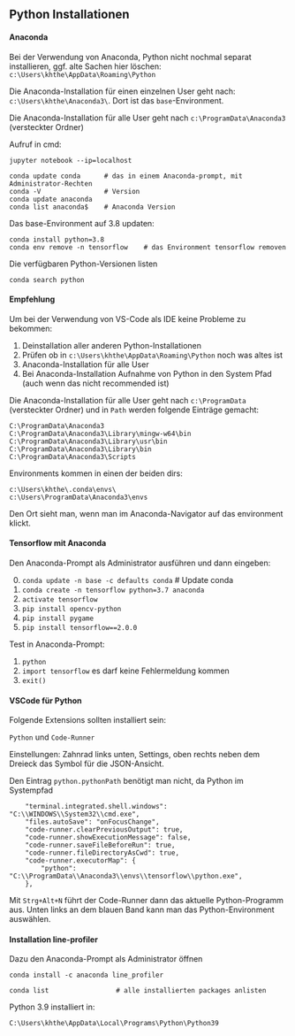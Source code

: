 ## Python Installationen

#### Anaconda

Bei der Verwendung von Anaconda, Python nicht nochmal separat installieren, ggf. alte Sachen hier löschen:
`c:\Users\khthe\AppData\Roaming\Python`

Die Anaconda-Installation für einen einzelnen User geht nach: `c:\Users\khthe\Anaconda3\`. Dort ist
das `base`-Environment. 

Die Anaconda-Installation für alle User geht nach `c:\ProgramData\Anaconda3` (versteckter Ordner)

Aufruf in cmd:
```
jupyter notebook --ip=localhost   

```

```
conda update conda      # das in einem Anaconda-prompt, mit Administrator-Rechten
conda -V                # Version
conda update anaconda
conda list anaconda$    # Anaconda Version
```

Das base-Environment auf 3.8 updaten:
```
conda install python=3.8
conda env remove -n tensorflow    # das Environment tensorflow removen

```
Die verfügbaren Python-Versionen listen

```
conda search python

```

#### Empfehlung

Um bei der Verwendung von VS-Code als IDE keine Probleme zu bekommen:
1. Deinstallation aller anderen Python-Installationen
2. Prüfen ob in `c:\Users\khthe\AppData\Roaming\Python` noch was altes ist
3. Anaconda-Installation für alle User
4. Bei Anaconda-Installation Aufnahme von Python in den System Pfad (auch wenn das nicht recommended ist)

Die Anaconda-Installation für alle User geht nach `c:\ProgramData` (versteckter Ordner)
und in `Path` werden folgende Einträge gemacht:

```
C:\ProgramData\Anaconda3
C:\ProgramData\Anaconda3\Library\mingw-w64\bin
C:\ProgramData\Anaconda3\Library\usr\bin
C:\ProgramData\Anaconda3\Library\bin
C:\ProgramData\Anaconda3\Scripts
```

Environments kommen in einen der beiden dirs:

```
c:\Users\khthe\.conda\envs\
c:\Users\ProgramData\Anaconda3\envs  
```

Den Ort sieht man, wenn man im Anaconda-Navigator auf das environment klickt.

#### Tensorflow mit Anaconda 

Den Anaconda-Prompt als Administrator ausführen und dann eingeben:

0. `conda update -n base -c defaults conda`             # Update conda
1. `conda create -n tensorflow python=3.7 anaconda`
2. `activate tensorflow`
3. `pip install opencv-python`
4. `pip install pygame`
5. `pip install tensorflow==2.0.0`

Test in Anaconda-Prompt:

1. `python`
2. `import tensorflow`    es darf keine Fehlermeldung kommen
3. `exit()`


#### VSCode für Python

Folgende Extensions sollten installiert sein:

`Python` und `Code-Runner`

Einstellungen: Zahnrad links unten, Settings, oben rechts neben dem Dreieck das Symbol für die JSON-Ansicht.

Den Eintrag `python.pythonPath` benötigt man nicht, da Python im Systempfad

``` 
    "terminal.integrated.shell.windows":  "C:\\WINDOWS\\System32\\cmd.exe",
    "files.autoSave": "onFocusChange",
    "code-runner.clearPreviousOutput": true,
    "code-runner.showExecutionMessage": false,
    "code-runner.saveFileBeforeRun": true,
    "code-runner.fileDirectoryAsCwd": true,
    "code-runner.executorMap": {
        "python": "C:\\ProgramData\\Anaconda3\\envs\\tensorflow\\python.exe",
    },
 ```

 Mit `Strg+Alt+N` führt der Code-Runner dann das aktuelle Python-Programm aus.
 Unten links an dem blauen Band kann man das Python-Environment auswählen.


 #### Installation line-profiler

Dazu den Anaconda-Prompt als Administrator öffnen
```
conda install -c anaconda line_profiler

```

```
conda list                 # alle installierten packages anlisten
```

Python 3.9 installiert in:

```
C:\Users\khthe\AppData\Local\Programs\Python\Python39
```